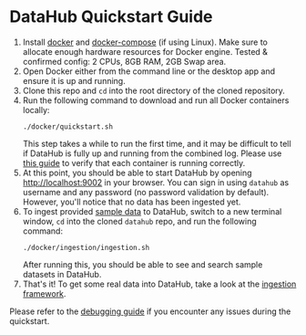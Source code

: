 # DataHub Quickstart Guide

1. Install [docker](https://docs.docker.com/install/) and [docker-compose](https://docs.docker.com/compose/install/) (if using Linux). Make sure to allocate enough hardware resources for Docker engine. Tested & confirmed config: 2 CPUs, 8GB RAM, 2GB Swap area.
2. Open Docker either from the command line or the desktop app and ensure it is up and running.
3. Clone this repo and `cd` into the root directory of the cloned repository.
4. Run the following command to download and run all Docker containers locally:
    ```
    ./docker/quickstart.sh
    ```
    This step takes a while to run the first time, and it may be difficult to tell if DataHub is fully up and running from the combined log. Please use [this guide](debugging.md#how-can-i-confirm-if-all-docker-containers-are-running-as-expected-after-a-quickstart) to verify that each container is running correctly.
5. At this point, you should be able to start DataHub by opening [http://localhost:9002](http://localhost:9002) in your browser. You can sign in using `datahub` as  username and any password (no password validation by default). However, you'll notice that no data has been ingested yet.
6. To ingest provided [sample data](https://github.com/linkedin/datahub/blob/master/metadata-ingestion/mce-cli/bootstrap_mce.dat) to DataHub, switch to a new terminal window, `cd` into the cloned `datahub` repo, and run the following command:
    ```
    ./docker/ingestion/ingestion.sh
    ```
   After running this, you should be able to see and search sample datasets in DataHub.
7. That's it! To get some real data into DataHub, take a look at the [ingestion framework](../metadata-ingestion/README.md).

Please refer to the [debugging guide](debugging.md) if you encounter any issues during the quickstart.
